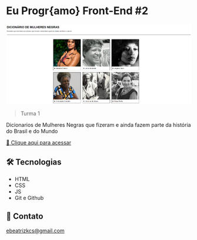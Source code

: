 # Eu Progr{amo} Front-End #2

![preview](./img/readme/previa.png)

> Turma 1

Dicionarios de Mulheres Negras que fizeram e ainda fazem parte da história do Brasil e do Mundo

[🔗 Clique aqui para acessar](https://soubeatrizkaroline.github.io/EuProgrAmo2_DicionarioMulheresNegras/)

## 🛠 Tecnologias

- HTML
- CSS
- JS
- Git e Github

## 💙 Contato

ebeatrizkcs@gmail.com
